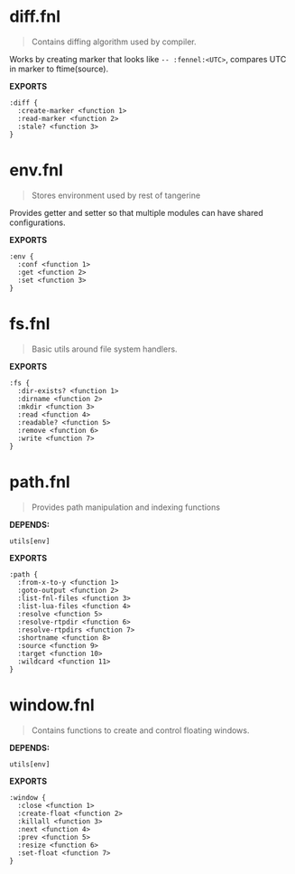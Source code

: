 # diff.fnl
> Contains diffing algorithm used by compiler.

Works by creating marker that looks like `-- :fennel:<UTC>`,
compares UTC in marker to ftime(source).

**EXPORTS**
```fennel
:diff {
  :create-marker <function 1>
  :read-marker <function 2>
  :stale? <function 3>
}
```

# env.fnl
> Stores environment used by rest of tangerine

Provides getter and setter so that multiple modules can have shared configurations.

**EXPORTS**
```fennel
:env {
  :conf <function 1>
  :get <function 2>
  :set <function 3>
}
```

# fs.fnl
> Basic utils around file system handlers.

**EXPORTS**
```fennel
:fs {
  :dir-exists? <function 1>
  :dirname <function 2>
  :mkdir <function 3>
  :read <function 4>
  :readable? <function 5>
  :remove <function 6>
  :write <function 7>
}
```

# path.fnl
> Provides path manipulation and indexing functions

**DEPENDS:**
```
utils[env]
```

**EXPORTS**
```fennel
:path {
  :from-x-to-y <function 1>
  :goto-output <function 2>
  :list-fnl-files <function 3>
  :list-lua-files <function 4>
  :resolve <function 5>
  :resolve-rtpdir <function 6>
  :resolve-rtpdirs <function 7>
  :shortname <function 8>
  :source <function 9>
  :target <function 10>
  :wildcard <function 11>
}
```

# window.fnl
> Contains functions to create and control floating windows.

**DEPENDS:**
```
utils[env]
```

**EXPORTS**
```fennel
:window {
  :close <function 1>
  :create-float <function 2>
  :killall <function 3>
  :next <function 4>
  :prev <function 5>
  :resize <function 6>
  :set-float <function 7>
}
```

